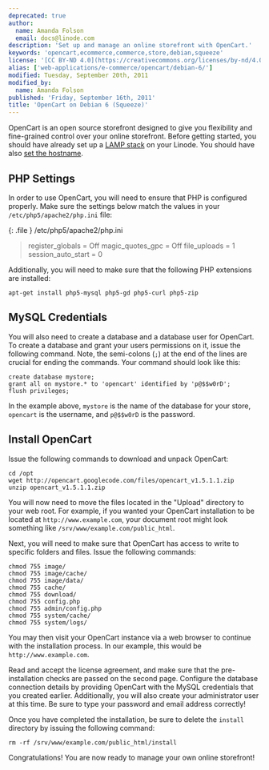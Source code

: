 ```yaml
---
deprecated: true
author:
  name: Amanda Folson
  email: docs@linode.com
description: 'Set up and manage an online storefront with OpenCart.'
keywords: 'opencart,ecommerce,commerce,store,debian,squeeze'
license: '[CC BY-ND 4.0](https://creativecommons.org/licenses/by-nd/4.0)'
alias: ['web-applications/e-commerce/opencart/debian-6/']
modified: Tuesday, September 20th, 2011
modified_by:
  name: Amanda Folson
published: 'Friday, September 16th, 2011'
title: 'OpenCart on Debian 6 (Squeeze)'
---
```


OpenCart is an open source storefront designed to give you flexibility and fine-grained control over your online storefront. Before getting started, you should have already set up a [LAMP stack](/docs/lamp-guides) on your Linode. You should have also [set the hostname](/docs/getting-started#sph_set-the-hostname).

PHP Settings
------------

In order to use OpenCart, you will need to ensure that PHP is configured properly. Make sure the settings below match the values in your `/etc/php5/apache2/php.ini` file:

{: .file }
/etc/php5/apache2/php.ini

> register\_globals = Off magic\_quotes\_gpc = Off file\_uploads = 1 session\_auto\_start = 0

Additionally, you will need to make sure that the following PHP extensions are installed:

    apt-get install php5-mysql php5-gd php5-curl php5-zip

MySQL Credentials
-----------------

You will also need to create a database and a database user for OpenCart. To create a database and grant your users permissions on it, issue the following command. Note, the semi-colons (`;`) at the end of the lines are crucial for ending the commands. Your command should look like this:

    create database mystore; 
    grant all on mystore.* to 'opencart' identified by 'p@$$w0rD'; 
    flush privileges;

In the example above, `mystore` is the name of the database for your store, `opencart` is the username, and `p@$$w0rD` is the password.

Install OpenCart
----------------

Issue the following commands to download and unpack OpenCart:

    cd /opt
    wget http://opencart.googlecode.com/files/opencart_v1.5.1.1.zip
    unzip opencart_v1.5.1.1.zip

You will now need to move the files located in the "Upload" directory to your web root. For example, if you wanted your OpenCart installation to be located at `http://www.example.com`, your document root might look something like `/srv/www/example.com/public_html`.

Next, you will need to make sure that OpenCart has access to write to specific folders and files. Issue the following commands:

    chmod 755 image/
    chmod 755 image/cache/
    chmod 755 image/data/
    chmod 755 cache/
    chmod 755 download/
    chmod 755 config.php
    chmod 755 admin/config.php
    chmod 755 system/cache/
    chmod 755 system/logs/

You may then visit your OpenCart instance via a web browser to continue with the installation process. In our example, this would be `http://www.example.com`.

Read and accept the license agreement, and make sure that the pre-installation checks are passed on the second page. Configure the database connection details by providing OpenCart with the MySQL credentials that you created earlier. Additionally, you will also create your administrator user at this time. Be sure to type your password and email address correctly!

Once you have completed the installation, be sure to delete the `install` directory by issuing the following command:

    rm -rf /srv/www/example.com/public_html/install

Congratulations! You are now ready to manage your own online storefront!



